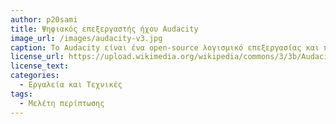```yaml
---
author: p20sami
title: Ψηφιακός επεξεργαστής ήχου Audacity 
image_url: /images/audacity-v3.jpg
caption: Το Audacity είναι ένα open-source λογισμικό επεξεργασίας και παραγωγής ήχου και μουσικής.
license_url: https://upload.wikimedia.org/wikipedia/commons/3/3b/Audacity_Version_3.png?20210318150445
license_text: 
categories:
  - Εργαλεία και Τεχνικές 
tags:
  - Μελέτη περίπτωσης
---
```

